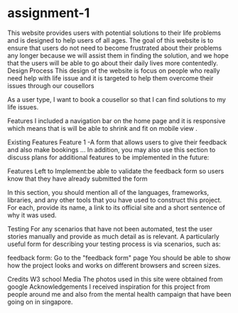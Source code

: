 # assignment-1
This website provides users with potential solutions to their life problems and is designed to help users of all ages. The goal of this website is to ensure that users do not need to become frustrated about their problems any longer because we will assist them in finding the solution, and we hope that the users will be able to go about their daily lives more contentedly.
Design Process
This design of the website is focus on people who really need help with life issue and it is targeted to help them overcome their issues through our cousellors


As a user type, I want to book a cousellor so that I can find solutions to my life issues.


Features
I included a navigation bar on the home page and it is responsive which means that is will be able to shrink and fit on mobile view .


Existing Features
Feature 1 -A form that allows users to give their feedback and also make bookings
...
In addition, you may also use this section to discuss plans for additional features to be implemented in the future:

Features Left to Implement:be able to validate the feedback form so users know that they have already submitted the form

In this section, you should mention all of the languages, frameworks, libraries, and any other tools that you have used to construct this project. For each, provide its name, a link to its official site and a short sentence of why it was used.


Testing
For any scenarios that have not been automated, test the user stories manually and provide as much detail as is relevant. A particularly useful form for describing your testing process is via scenarios, such as:

feedback form:
Go to the "feedback form" page
You should be able to show how the project looks and works on different browsers and screen sizes.



Credits
W3 school
Media
The photos used in this site were obtained from google
Acknowledgements
I received inspiration for this project from people around me and also from the mental health campaign that have been going on in singapore.
